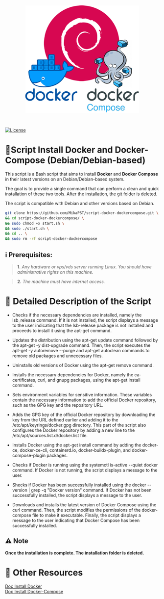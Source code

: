 <p align=center>
<img src="https://github.com/MikaPST/script-docker-dockercompose/blob/main/logo-script-DockerAndDockerCompose.png?raw=true" height="350">
</p><br>

[![License](https://img.shields.io/badge/License-Apache_2.0-blue.svg)](https://opensource.org/licenses/Apache-2.0)

# 📜Script Install Docker and Docker-Compose (Debian/Debian-based)
This script is a Bash script that aims to install **Docker** and **Docker Compose** in their latest versions on an Debian/Debian-based system.

The goal is to provide a single command that can perform a clean and quick installation of these two tools. After the installation, the git folder is deleted.

The script is compatible with Debian and other versions based on Debian.

```bash
git clone https://github.com/MikaPST/script-docker-dockercompose.git \
&& cd script-docker-dockercompose/ \
&& sudo chmod +x start.sh \
&& sudo ./start.sh \
&& cd .. \
&& sudo rm -rf script-docker-dockercompose
```

## ℹ️ Prerequisites:
> **1.** *Any hardware or vps/vds server running Linux. You should have administrative rights on this machine.*

> **2.** *The machine must have internet access.*

# 🔎 Detailed Description of the Script 

* Checks if the necessary dependencies are installed, namely the lsb_release command. If it is not installed, the script displays a message to the user indicating that the lsb-release package is not installed and proceeds to install it using the apt-get command.

* Updates the distribution using the apt-get update command followed by the apt-get -y dist-upgrade command. Then, the script executes the apt-get -y autoremove --purge and apt-get autoclean commands to remove old packages and unnecessary files.

* Uninstalls old versions of Docker using the apt-get remove command.

* Installs the necessary dependencies for Docker, namely the ca-certificates, curl, and gnupg packages, using the apt-get install command.

* Sets environment variables for sensitive information. These variables contain the necessary information to add the official Docker repository, such as the GPG key and the repository URL.

* Adds the GPG key of the official Docker repository by downloading the key from the URL defined earlier and adding it to the /etc/apt/keyrings/docker.gpg directory. This part of the script also configures the Docker repository by adding a new line to the /etc/apt/sources.list.d/docker.list file.

* Installs Docker using the apt-get install command by adding the docker-ce, docker-ce-cli, containerd.io, docker-buildx-plugin, and docker-compose-plugin packages.

* Checks if Docker is running using the systemctl is-active --quiet docker command. If Docker is not running, the script displays a message to the user.

* Shecks if Docker has been successfully installed using the docker --version | grep -q "Docker version" command. If Docker has not been successfully installed, the script displays a message to the user.

* Downloads and installs the latest version of Docker Compose using the curl command. Then, the script modifies the permissions of the docker-compose file to make it executable. Finally, the script displays a message to the user indicating that Docker Compose has been successfully installed.

## ⚠️ Note
**Once the installation is complete. The installation folder is deleted.**

# 📖 Other Resources
[Doc Install Docker](https://docs.docker.com/engine/install/ubuntu/)<br>
[Doc Install Docker-Compose](https://www.digitalocean.com/community/tutorials/how-to-install-and-use-docker-compose-on-ubuntu-20-04)<br>
